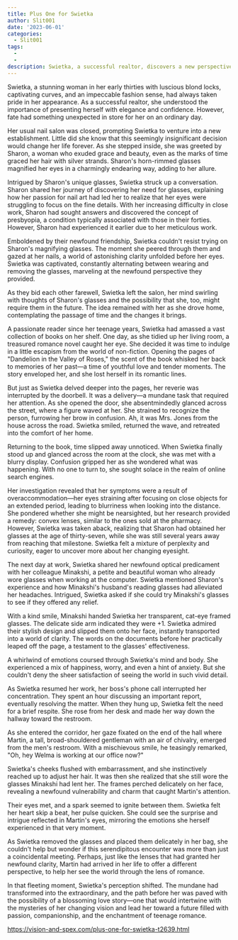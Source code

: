 ```yaml
---
title: Plus One for Swietka
author: Slit001
date: '2023-06-01'
categories:
  - Slit001
tags:
  - 
  - 
description: Swietka, a successful realtor, discovers a new perspective through unexpected circumstances, leading her on a journey of self-discovery.
---
```

Swietka, a stunning woman in her early thirties with luscious blond locks, captivating curves, and an impeccable fashion sense, had always taken pride in her appearance. As a successful realtor, she understood the importance of presenting herself with elegance and confidence. However, fate had something unexpected in store for her on an ordinary day.

Her usual nail salon was closed, prompting Swietka to venture into a new establishment. Little did she know that this seemingly insignificant decision would change her life forever. As she stepped inside, she was greeted by Sharon, a woman who exuded grace and beauty, even as the marks of time graced her hair with silver strands. Sharon's horn-rimmed glasses magnified her eyes in a charmingly endearing way, adding to her allure.

Intrigued by Sharon's unique glasses, Swietka struck up a conversation. Sharon shared her journey of discovering her need for glasses, explaining how her passion for nail art had led her to realize that her eyes were struggling to focus on the fine details. With her increasing difficulty in close work, Sharon had sought answers and discovered the concept of presbyopia, a condition typically associated with those in their forties. However, Sharon had experienced it earlier due to her meticulous work.

Emboldened by their newfound friendship, Swietka couldn't resist trying on Sharon's magnifying glasses. The moment she peered through them and gazed at her nails, a world of astonishing clarity unfolded before her eyes. Swietka was captivated, constantly alternating between wearing and removing the glasses, marveling at the newfound perspective they provided.

As they bid each other farewell, Swietka left the salon, her mind swirling with thoughts of Sharon's glasses and the possibility that she, too, might require them in the future. The idea remained with her as she drove home, contemplating the passage of time and the changes it brings.

A passionate reader since her teenage years, Swietka had amassed a vast collection of books on her shelf. One day, as she tidied up her living room, a treasured romance novel caught her eye. She decided it was time to indulge in a little escapism from the world of non-fiction. Opening the pages of "Dandelion in the Valley of Roses," the scent of the book whisked her back to memories of her past—a time of youthful love and tender moments. The story enveloped her, and she lost herself in its romantic lines.

But just as Swietka delved deeper into the pages, her reverie was interrupted by the doorbell. It was a delivery—a mundane task that required her attention. As she opened the door, she absentmindedly glanced across the street, where a figure waved at her. She strained to recognize the person, furrowing her brow in confusion. Ah, it was Mrs. Jones from the house across the road. Swietka smiled, returned the wave, and retreated into the comfort of her home.

Returning to the book, time slipped away unnoticed. When Swietka finally stood up and glanced across the room at the clock, she was met with a blurry display. Confusion gripped her as she wondered what was happening. With no one to turn to, she sought solace in the realm of online search engines.

Her investigation revealed that her symptoms were a result of overaccommodation—her eyes straining after focusing on close objects for an extended period, leading to blurriness when looking into the distance. She pondered whether she might be nearsighted, but her research provided a remedy: convex lenses, similar to the ones sold at the pharmacy. However, Swietka was taken aback, realizing that Sharon had obtained her glasses at the age of thirty-seven, while she was still several years away from reaching that milestone. Swietka felt a mixture of perplexity and curiosity, eager to uncover more about her changing eyesight.

The next day at work, Swietka shared her newfound optical predicament with her colleague Minakshi, a petite and beautiful woman who already wore glasses when working at the computer. Swietka mentioned Sharon's experience and how Minakshi's husband's reading glasses had alleviated her headaches. Intrigued, Swietka asked if she could try Minakshi's glasses to see if they offered any relief.

With a kind smile, Minakshi handed Swietka her transparent, cat-eye framed glasses. The delicate side arm indicated they were +1. Swietka admired their stylish design and slipped them onto her face, instantly transported into a world of clarity. The words on the documents before her practically leaped off the page, a testament to the glasses' effectiveness.

A whirlwind of emotions coursed through Swietka's mind and body. She experienced a mix of happiness, worry, and even a hint of anxiety. But she couldn't deny the sheer satisfaction of seeing the world in such vivid detail.

As Swietka resumed her work, her boss's phone call interrupted her concentration. They spent an hour discussing an important report, eventually resolving the matter. When they hung up, Swietka felt the need for a brief respite. She rose from her desk and made her way down the hallway toward the restroom.

As she entered the corridor, her gaze fixated on the end of the hall where Martin, a tall, broad-shouldered gentleman with an air of chivalry, emerged from the men's restroom. With a mischievous smile, he teasingly remarked, "Oh, hey Welma is working at our office now?"

Swietka's cheeks flushed with embarrassment, and she instinctively reached up to adjust her hair. It was then she realized that she still wore the glasses Minakshi had lent her. The frames perched delicately on her face, revealing a newfound vulnerability and charm that caught Martin's attention.

Their eyes met, and a spark seemed to ignite between them. Swietka felt her heart skip a beat, her pulse quicken. She could see the surprise and intrigue reflected in Martin's eyes, mirroring the emotions she herself experienced in that very moment.

As Swietka removed the glasses and placed them delicately in her bag, she couldn't help but wonder if this serendipitous encounter was more than just a coincidental meeting. Perhaps, just like the lenses that had granted her newfound clarity, Martin had arrived in her life to offer a different perspective, to help her see the world through the lens of romance.

In that fleeting moment, Swietka's perception shifted. The mundane had transformed into the extraordinary, and the path before her was paved with the possibility of a blossoming love story—one that would intertwine with the mysteries of her changing vision and lead her toward a future filled with passion, companionship, and the enchantment of teenage romance.

https://vision-and-spex.com/plus-one-for-swietka-t2639.html